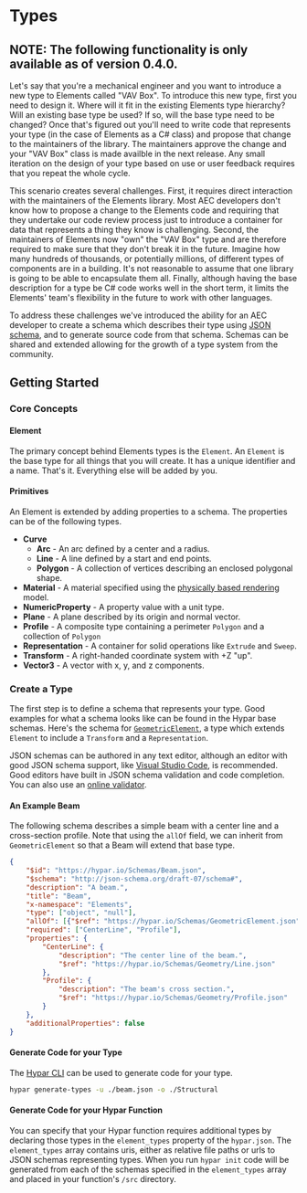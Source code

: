 # Types

## NOTE: The following functionality is only available as of version 0.4.0.

Let's say that you're a mechanical engineer and you want to introduce a new type to Elements called "VAV Box". To introduce this new type, first you need to design it. Where will it fit in the existing Elements type hierarchy? Will an existing base type be used? If so, will the base type need to be changed? Once that's figured out you'll need to write code that represents your type (in the case of Elements as a C# class) and propose that change to the maintainers of the library. The maintainers approve the change and your "VAV Box" class is made availble in the next release. Any small iteration on the design of your type based on use or user feedback requires that you repeat the whole cycle. 

This scenario creates several challenges. First, it requires direct interaction with the maintainers of the Elements library. Most AEC developers don't know how to propose a change to the Elements code and requiring that they undertake our code review process just to introduce a container for data that represents a thing they know is challenging. Second, the maintainers of Elements now "own" the "VAV Box" type and are therefore required to make sure that they don't break it in the future. Imagine how many hundreds of thousands, or potentially millions, of different types of components are in a building. It's not reasonable to assume that one library is going to be able to encapsulate them all. Finally, although having the base description for a type be C# code works well in the short term, it limits the Elements' team's flexibility in the future to work with other languages. 

To address these challenges we've introduced the ability for an AEC developer to create a schema which describes their type using [JSON schema](https://json-schema.org/), and to generate source code from that schema. Schemas can be shared and extended allowing for the growth of a type system from the community.

## Getting Started

### Core Concepts

#### Element
The primary concept behind Elements types is the `Element`. An `Element` is the base type for all things that you will create. It has a unique identifier and a name. That's it. Everything else will be added by you.

#### Primitives
An Element is extended by adding properties to a schema. The properties can be of the following types.

- **Curve**
  - **Arc** - An arc defined by a center and a radius.
  - **Line** - A line defined by a start and end points.
  - **Polygon** - A collection of vertices describing an enclosed polygonal shape.
- **Material** - A material specified using the [physically based rendering](https://en.wikipedia.org/wiki/Physically_based_rendering) model.
- **NumericProperty** - A property value with a unit type.
- **Plane** - A plane described by its origin and normal vector.
- **Profile** - A composite type containing a perimeter `Polygon` and a collection of `Polygon`
- **Representation** - A container for solid operations like `Extrude` and `Sweep`.
- **Transform** - A right-handed coordinate system with +Z "up".
- **Vector3** - A vector with x, y, and z components.

### Create a Type
The first step is to define a schema that represents your type. Good examples for what a schema looks like can be found in the Hypar base schemas. Here's the schema for [`GeometricElement`](https://hypar.io/Schemas/GeometricElement.json), a type which extends `Element` to include a `Transform` and a `Representation`. 

JSON schemas can be authored in any text editor, although an editor with good JSON schema support, like [Visual Studio Code](https://code.visualstudio.com/), is recommended. Good editors have built in JSON schema validation and code completion. You can also use an [online validator](https://www.jsonschemavalidator.net/).

#### An Example Beam
The following schema describes a simple beam with a center line and a cross-section profile. Note that using the `allOf` field, we can inherit from `GeometricElement` so that a Beam will extend that base type.
```json
{
    "$id": "https://hypar.io/Schemas/Beam.json",
    "$schema": "http://json-schema.org/draft-07/schema#",
    "description": "A beam.",
    "title": "Beam",
    "x-namespace": "Elements",
    "type": ["object", "null"],
    "allOf": [{"$ref": "https://hypar.io/Schemas/GeometricElement.json"}],
    "required": ["CenterLine", "Profile"],
    "properties": {
        "CenterLine": {
            "description": "The center line of the beam.",
            "$ref": "https://hypar.io/Schemas/Geometry/Line.json"
        },
        "Profile": {
            "description": "The beam's cross section.",
            "$ref": "https://hypar.io/Schemas/Geometry/Profile.json"
        }
    },
    "additionalProperties": false
}
```

#### Generate Code for your Type
The [Hypar CLI](https://www.nuget.org/packages/Hypar.CLI/0.4.0) can be used to generate code for your type. 
```bash
hypar generate-types -u ./beam.json -o ./Structural
```

#### Generate Code for your Hypar Function
You can specify that your Hypar function requires additional types by declaring those types in the `element_types` property of the `hypar.json`. The `element_types` array contains uris, either as relative file paths or urls to JSON schemas representing types. When you run `hypar init` code will be generated from each of the schemas specified in the `element_types` array and placed in your function's `/src` directory. 